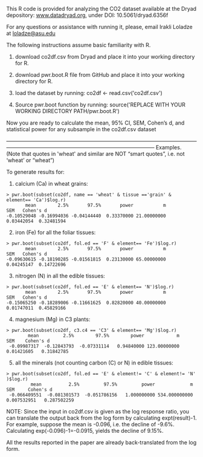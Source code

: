 This R code is provided for analyzing the CO2 dataset available at the Dryad depository:
www.datadryad.org, under DOI: 10.5061/dryad.6356f

For any questions or assistance with running it, please, email Irakli Loladze at loladze@asu.edu

The following instructions assume basic familiarity with R.

1) download co2df.csv from Dryad and place it into your working directory for R.

2) download pwr.boot.R file from GitHub and place it into your working directory for R.

3) load the dataset by running: co2df <- read.csv('co2df.csv')

4) Source pwr.boot function by running: source('REPLACE WITH YOUR WORKING DIRECTORY PATH/pwr.boot.R')

Now you are ready to calculate the mean, 95% CI, SEM, Cohen’s d, and statistical power for any subsample in the co2df.csv dataset

————————————————————————————————————————————————————————————————
Examples.
(Note that quotes in 'wheat' and similar are NOT “smart quotes”, i.e. not ‘wheat’ or “wheat”)

To generate results for:

1) calcium (Ca) in wheat grains:
```
> pwr.boot(subset(co2df, name == 'wheat' & tissue =='grain' & element== 'Ca')$log.r)
       mean        2.5%       97.5%       power           m         SEM   Cohen's d             
-0.10529048 -0.16994036 -0.04144440  0.33370000 21.00000000  0.03442054  0.32481594 
```
2) iron (Fe) for all the foliar tissues:
```
> pwr.boot(subset(co2df, fol.ed == 'F' & element== 'Fe')$log.r)
       mean        2.5%       97.5%       power           m         SEM   Cohen's d             
-0.09630615 -0.18190285 -0.01561815  0.23130000 65.00000000  0.04245147  0.14722696 
```

3) nitrogen (N) in all the edible tissues:

```
> pwr.boot(subset(co2df, fol.ed == 'E' & element== 'N')$log.r)
       mean        2.5%       97.5%       power           m         SEM   Cohen's d             
-0.15065250 -0.18289006 -0.11661625  0.82820000 40.00000000  0.01747011  0.45829166
```

4) magnesium (Mg) in C3 plants:
```
> pwr.boot(subset(co2df, c3.c4 == 'C3' & element== 'Mg')$log.r)
        mean         2.5%        97.5%        power            m          SEM    Cohen's d              
 -0.09987317  -0.12843793  -0.07331114   0.94840000 123.00000000   0.01421605   0.31842785 
 ```


5) all the minerals (not counting carbon (C) or N) in edible tissues:
```
> pwr.boot(subset(co2df, fol.ed == 'E' & element!= 'C' & element!= 'N' )$log.r)
         mean          2.5%         97.5%         power             m           SEM     Cohen's d               
 -0.066409551  -0.081301573  -0.051786156   1.000000000 534.000000000   0.007532951   0.287502259
 ```

NOTE: Since the input in co2df.csv is given as the log response ratio, you can translate the output back from the log form by calculating expt(result)-1. 
For example, suppose the mean is -0.096, i.e. the decline of -9.6%. Calculating exp(-0.096)-1=-0.0915, yields the decline of 9.15%.

All the results reported in the paper are already back-translated from the log form.

